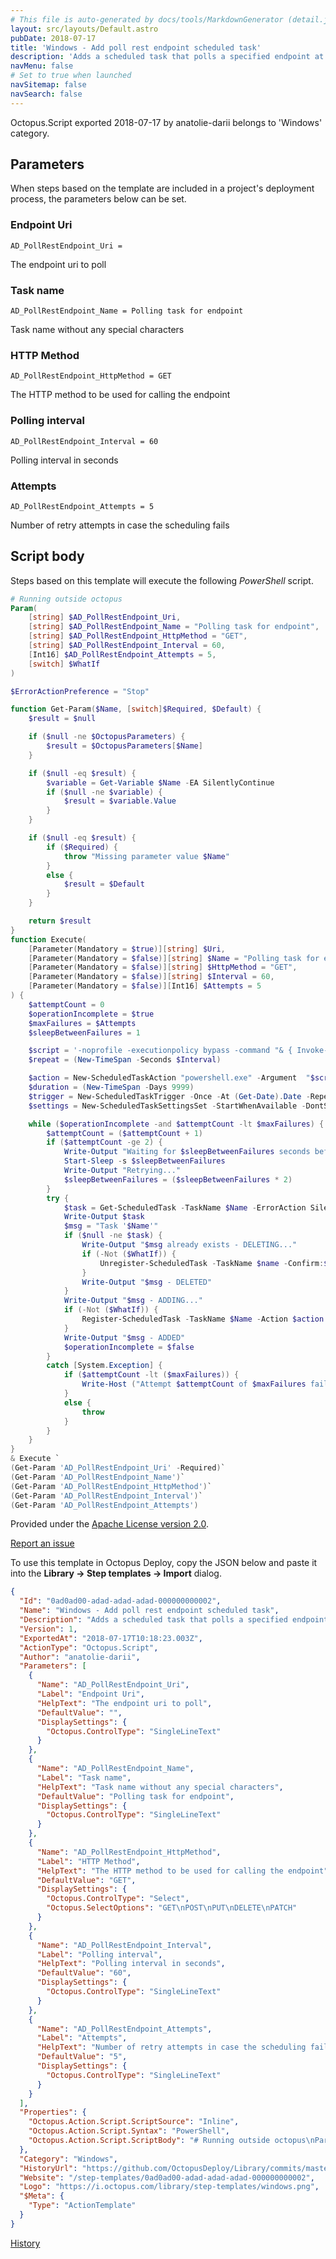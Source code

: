 ```yaml
---
# This file is auto-generated by docs/tools/MarkdownGenerator (detail.js)
layout: src/layouts/Default.astro
pubDate: 2018-07-17
title: 'Windows - Add poll rest endpoint scheduled task'
description: 'Adds a scheduled task that polls a specified endpoint at a specific interval using the provided HTTP method'
navMenu: false
# Set to true when launched
navSitemap: false
navSearch: false
---
```


Octopus.Script exported 2018-07-17 by anatolie-darii belongs to 'Windows' category.

## Parameters

When steps based on the template are included in a project's deployment process, the parameters below can be set.


<div class="param">

### Endpoint Uri

`AD_PollRestEndpoint_Uri = `

The endpoint uri to poll

</div>
        
<div class="param">

### Task name

`AD_PollRestEndpoint_Name = Polling task for endpoint`

Task name without any special characters

</div>
        
<div class="param">

### HTTP Method

`AD_PollRestEndpoint_HttpMethod = GET`

The HTTP method to be used for calling the endpoint

</div>
        
<div class="param">

### Polling interval

`AD_PollRestEndpoint_Interval = 60`

Polling interval in seconds

</div>
        
<div class="param">

### Attempts

`AD_PollRestEndpoint_Attempts = 5`

Number of retry attempts in case the scheduling fails

</div>
        

## Script body

Steps based on this template will execute the following *PowerShell* script.

```powershell
# Running outside octopus
Param(
    [string] $AD_PollRestEndpoint_Uri,
    [string] $AD_PollRestEndpoint_Name = "Polling task for endpoint",
    [string] $AD_PollRestEndpoint_HttpMethod = "GET",
    [string] $AD_PollRestEndpoint_Interval = 60,
    [Int16] $AD_PollRestEndpoint_Attempts = 5,
    [switch] $WhatIf
)

$ErrorActionPreference = "Stop"

function Get-Param($Name, [switch]$Required, $Default) {
    $result = $null

    if ($null -ne $OctopusParameters) {
        $result = $OctopusParameters[$Name]
    }

    if ($null -eq $result) {
        $variable = Get-Variable $Name -EA SilentlyContinue
        if ($null -ne $variable) {
            $result = $variable.Value
        }
    }

    if ($null -eq $result) {
        if ($Required) {
            throw "Missing parameter value $Name"
        }
        else {
            $result = $Default
        }
    }

    return $result
}
function Execute(
    [Parameter(Mandatory = $true)][string] $Uri,
    [Parameter(Mandatory = $false)][string] $Name = "Polling task for endpoint",
    [Parameter(Mandatory = $false)][string] $HttpMethod = "GET",
    [Parameter(Mandatory = $false)][string] $Interval = 60,
    [Parameter(Mandatory = $false)][Int16] $Attempts = 5
) {
    $attemptCount = 0
    $operationIncomplete = $true
    $maxFailures = $Attempts
    $sleepBetweenFailures = 1

    $script = '-noprofile -executionpolicy bypass -command "& { Invoke-RestMethod -Uri ' + $Uri + ' -Method ' + $HttpMethod + ' }"'
    $repeat = (New-TimeSpan -Seconds $Interval)

    $action = New-ScheduledTaskAction "powershell.exe" -Argument  "$script"
    $duration = (New-TimeSpan -Days 9999)
    $trigger = New-ScheduledTaskTrigger -Once -At (Get-Date).Date -RepetitionInterval $repeat -RepetitionDuration $duration
    $settings = New-ScheduledTaskSettingsSet -StartWhenAvailable -DontStopOnIdleEnd

    while ($operationIncomplete -and $attemptCount -lt $maxFailures) {
        $attemptCount = ($attemptCount + 1)
        if ($attemptCount -ge 2) {
            Write-Output "Waiting for $sleepBetweenFailures seconds before retrying..."
            Start-Sleep -s $sleepBetweenFailures
            Write-Output "Retrying..."
            $sleepBetweenFailures = ($sleepBetweenFailures * 2)
        }
        try {
            $task = Get-ScheduledTask -TaskName $Name -ErrorAction SilentlyContinue
            Write-Output $task
            $msg = "Task '$Name'"
            if ($null -ne $task) {
                Write-Output "$msg already exists - DELETING..."
                if (-Not ($WhatIf)) {
                    Unregister-ScheduledTask -TaskName $name -Confirm:$false
                }
                Write-Output "$msg - DELETED"
            }
            Write-Output "$msg - ADDING..."
            if (-Not ($WhatIf)) {
                Register-ScheduledTask -TaskName $Name -Action $action -Trigger $trigger -RunLevel Highest -Settings $settings -User "System"
            }
            Write-Output "$msg - ADDED"
            $operationIncomplete = $false
        }
        catch [System.Exception] {
            if ($attemptCount -lt ($maxFailures)) {
                Write-Host ("Attempt $attemptCount of $maxFailures failed: " + $_.Exception.Message)
            }
            else {
                throw
            }
        }
    }
}
& Execute `
(Get-Param 'AD_PollRestEndpoint_Uri' -Required)`
(Get-Param 'AD_PollRestEndpoint_Name')`
(Get-Param 'AD_PollRestEndpoint_HttpMethod')`
(Get-Param 'AD_PollRestEndpoint_Interval')`
(Get-Param 'AD_PollRestEndpoint_Attempts')

```

Provided under the [Apache License version 2.0](https://github.com/OctopusDeploy/Library/blob/master/LICENSE.txt).

[Report an issue](https://github.com/OctopusDeploy/Library/issues/new?assignees=&labels=&projects=&template=bug-report.yml&title=Issue%20with%20Windows%20-%20Add%20poll%20rest%20endpoint%20scheduled%20task&step-template=Windows%20-%20Add%20poll%20rest%20endpoint%20scheduled%20task)

<div class="get-json">

To use this template in Octopus Deploy, copy the JSON below and paste it into the **Library → Step templates → Import** dialog.

```json
{
  "Id": "0ad0ad00-adad-adad-adad-000000000002",
  "Name": "Windows - Add poll rest endpoint scheduled task",
  "Description": "Adds a scheduled task that polls a specified endpoint at a specific interval using the provided HTTP method",
  "Version": 1,
  "ExportedAt": "2018-07-17T10:18:23.003Z",
  "ActionType": "Octopus.Script",
  "Author": "anatolie-darii",
  "Parameters": [
    {
      "Name": "AD_PollRestEndpoint_Uri",
      "Label": "Endpoint Uri",
      "HelpText": "The endpoint uri to poll",
      "DefaultValue": "",
      "DisplaySettings": {
        "Octopus.ControlType": "SingleLineText"
      }
    },
    {
      "Name": "AD_PollRestEndpoint_Name",
      "Label": "Task name",
      "HelpText": "Task name without any special characters",
      "DefaultValue": "Polling task for endpoint",
      "DisplaySettings": {
        "Octopus.ControlType": "SingleLineText"
      }
    },
    {
      "Name": "AD_PollRestEndpoint_HttpMethod",
      "Label": "HTTP Method",
      "HelpText": "The HTTP method to be used for calling the endpoint",
      "DefaultValue": "GET",
      "DisplaySettings": {
        "Octopus.ControlType": "Select",
        "Octopus.SelectOptions": "GET\nPOST\nPUT\nDELETE\nPATCH"
      }
    },
    {
      "Name": "AD_PollRestEndpoint_Interval",
      "Label": "Polling interval",
      "HelpText": "Polling interval in seconds",
      "DefaultValue": "60",
      "DisplaySettings": {
        "Octopus.ControlType": "SingleLineText"
      }
    },
    {
      "Name": "AD_PollRestEndpoint_Attempts",
      "Label": "Attempts",
      "HelpText": "Number of retry attempts in case the scheduling fails",
      "DefaultValue": "5",
      "DisplaySettings": {
        "Octopus.ControlType": "SingleLineText"
      }
    }
  ],
  "Properties": {
    "Octopus.Action.Script.ScriptSource": "Inline",
    "Octopus.Action.Script.Syntax": "PowerShell",
    "Octopus.Action.Script.ScriptBody": "# Running outside octopus\nParam(\n    [string] $AD_PollRestEndpoint_Uri,\n    [string] $AD_PollRestEndpoint_Name = \"Polling task for endpoint\",\n    [string] $AD_PollRestEndpoint_HttpMethod = \"GET\",\n    [string] $AD_PollRestEndpoint_Interval = 60,\n    [Int16] $AD_PollRestEndpoint_Attempts = 5,\n    [switch] $WhatIf\n)\n\n$ErrorActionPreference = \"Stop\"\n\nfunction Get-Param($Name, [switch]$Required, $Default) {\n    $result = $null\n\n    if ($null -ne $OctopusParameters) {\n        $result = $OctopusParameters[$Name]\n    }\n\n    if ($null -eq $result) {\n        $variable = Get-Variable $Name -EA SilentlyContinue\n        if ($null -ne $variable) {\n            $result = $variable.Value\n        }\n    }\n\n    if ($null -eq $result) {\n        if ($Required) {\n            throw \"Missing parameter value $Name\"\n        }\n        else {\n            $result = $Default\n        }\n    }\n\n    return $result\n}\nfunction Execute(\n    [Parameter(Mandatory = $true)][string] $Uri,\n    [Parameter(Mandatory = $false)][string] $Name = \"Polling task for endpoint\",\n    [Parameter(Mandatory = $false)][string] $HttpMethod = \"GET\",\n    [Parameter(Mandatory = $false)][string] $Interval = 60,\n    [Parameter(Mandatory = $false)][Int16] $Attempts = 5\n) {\n    $attemptCount = 0\n    $operationIncomplete = $true\n    $maxFailures = $Attempts\n    $sleepBetweenFailures = 1\n\n    $script = '-noprofile -executionpolicy bypass -command \"& { Invoke-RestMethod -Uri ' + $Uri + ' -Method ' + $HttpMethod + ' }\"'\n    $repeat = (New-TimeSpan -Seconds $Interval)\n\n    $action = New-ScheduledTaskAction \"powershell.exe\" -Argument  \"$script\"\n    $duration = (New-TimeSpan -Days 9999)\n    $trigger = New-ScheduledTaskTrigger -Once -At (Get-Date).Date -RepetitionInterval $repeat -RepetitionDuration $duration\n    $settings = New-ScheduledTaskSettingsSet -StartWhenAvailable -DontStopOnIdleEnd\n\n    while ($operationIncomplete -and $attemptCount -lt $maxFailures) {\n        $attemptCount = ($attemptCount + 1)\n        if ($attemptCount -ge 2) {\n            Write-Output \"Waiting for $sleepBetweenFailures seconds before retrying...\"\n            Start-Sleep -s $sleepBetweenFailures\n            Write-Output \"Retrying...\"\n            $sleepBetweenFailures = ($sleepBetweenFailures * 2)\n        }\n        try {\n            $task = Get-ScheduledTask -TaskName $Name -ErrorAction SilentlyContinue\n            Write-Output $task\n            $msg = \"Task '$Name'\"\n            if ($null -ne $task) {\n                Write-Output \"$msg already exists - DELETING...\"\n                if (-Not ($WhatIf)) {\n                    Unregister-ScheduledTask -TaskName $name -Confirm:$false\n                }\n                Write-Output \"$msg - DELETED\"\n            }\n            Write-Output \"$msg - ADDING...\"\n            if (-Not ($WhatIf)) {\n                Register-ScheduledTask -TaskName $Name -Action $action -Trigger $trigger -RunLevel Highest -Settings $settings -User \"System\"\n            }\n            Write-Output \"$msg - ADDED\"\n            $operationIncomplete = $false\n        }\n        catch [System.Exception] {\n            if ($attemptCount -lt ($maxFailures)) {\n                Write-Host (\"Attempt $attemptCount of $maxFailures failed: \" + $_.Exception.Message)\n            }\n            else {\n                throw\n            }\n        }\n    }\n}\n& Execute `\n(Get-Param 'AD_PollRestEndpoint_Uri' -Required)`\n(Get-Param 'AD_PollRestEndpoint_Name')`\n(Get-Param 'AD_PollRestEndpoint_HttpMethod')`\n(Get-Param 'AD_PollRestEndpoint_Interval')`\n(Get-Param 'AD_PollRestEndpoint_Attempts')\n"
  },
  "Category": "Windows",
  "HistoryUrl": "https://github.com/OctopusDeploy/Library/commits/master/step-templates//opt/buildagent/work/75443764cd38076d/step-templates/windows-add-poll-endpoint-task.json",
  "Website": "/step-templates/0ad0ad00-adad-adad-adad-000000000002",
  "Logo": "https://i.octopus.com/library/step-templates/windows.png",
  "$Meta": {
    "Type": "ActionTemplate"
  }
}
```

[History](https://github.com/OctopusDeploy/Library/commits/master/step-templates/https://github.com/OctopusDeploy/Library/commits/master/step-templates//opt/buildagent/work/75443764cd38076d/step-templates/windows-add-poll-endpoint-task.json)

</div>
